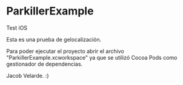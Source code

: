 # ParkillerExample
Test iOS

Esta es una prueba de gelocalización.

Para poder ejecutar el proyecto abrir el archivo "ParkillerExample.xcworkspace" ya que se utilizó Cocoa Pods como gestionador de dependencias.

Jacob Velarde.
:)
